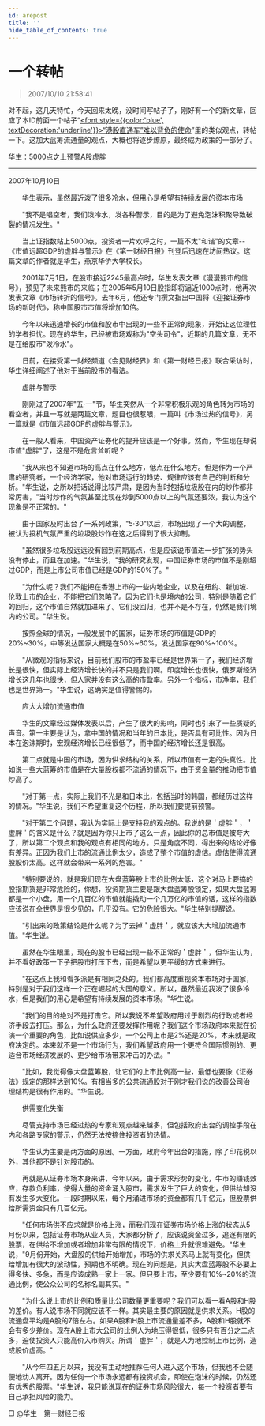 ```yaml
---
id: arepost 
title: ''
hide_table_of_contents: true
---
```


# 一个转帖

> 2007/10/10 21:58:41

<div style={{fontSize: '20px'}}>

对不起，这几天特忙，今天回来太晚，没时间写帖子了，刚好有一个的新文章，回应了本ID前面一个帖子“[<font style={{color:'blue', textDecoration:'underline'}}>“港股直通车”难以背负的使命</font>](hkstockconnect)”里的类似观点，转帖一下。这加大蓝筹流通量的观点，大概也将逐步燎原，最终成为政策的一部分了。

</div>

<div style={{fontSize: '16px', fontWeight: '500', textAlign: 'center'}}> 
华生：5000点之上预警A股虚胖
</div>

***

<div style={{fontSize: '18px', textAlign: 'left'}}> 

2007年10月10日

　　华生表示，虽然最近泼了很多冷水，但用心是希望有持续发展的资本市场

　　"我不是唱空者，我们泼冷水，发各种警示，目的是为了避免泡沫积聚导致破裂的情况发生。"

　　当上证指数站上5000点，投资者一片欢呼之时，一篇不太"和谐"的文章--《市值远超GDP的虚胖与警示》在《第一财经日报》刊登后迅速在坊间热议。这篇文章的作者就是华生，燕京华侨大学校长。

　　2001年7月1日，在股市接近2245最高点时，华生发表文章《漫漫熊市的信号》，预见了未来熊市的来临；在2005年5月10日股指即将逼近1000点时，他再次发表文章《市场转折的信号》。去年6月，他还专门撰文指出中国将《迎接证券市场的新时代》，称中国股市市值将增加10倍。

　　今年以来迅速增长的市值和股市中出现的一些不正常的现象，开始让这位理性的学者担忧。现在的华生，已经被市场戏称为"空头司令"，近期的几篇文章，无不是在给股市"泼冷水"。

　　日前，在接受第一财经频道《会见财经界》和《第一财经日报》联合采访时，华生详细阐述了他对于当前股市的看法。

　　虚胖与警示

　　刚刚过了2007年"五·一"节，华生突然从一个非常积极乐观的角色转为市场的看空者，并且一写就是两篇文章，题目也很惹眼，一篇叫《市场过热的信号》，另一篇就是《市值远超GDP的虚胖与警示》。

　　在一般人看来，中国资产证券化的提升应该是一个好事。然而，华生现在却说市值"虚胖"了，这是不是危言耸听呢？

　　"我从来也不知道市场的高点在什么地方，低点在什么地方。但是作为一个严肃的研究者，一个经济学家，他对市场运行的趋势、规律应该有自己的判断和分析。"华生说，之所以把话说得比较严肃，是因为当时包括垃圾股在内的炒作都非常厉害，"当时炒作的气氛甚至比现在炒到5000点以上的气氛还要浓，我认为这个现象是不正常的。"

　　由于国家及时出台了一系列政策，"5·30"以后，市场出现了一个大的调整，被认为投机气氛严重的垃圾股炒作在这之后得到了很大抑制。

　　"虽然很多垃圾股远远没有回到前期高点，但是应该说市值进一步扩张的势头没有停止，而且在加速。"华生说，"我的研究发现，中国证券市场的市值不是刚超过GDP，而是上市公司市值已经是GDP的150%了。"

　　"为什么呢？我们不能把在香港上市的一些内地企业，以及在纽约、新加坡、伦敦上市的企业，不能把它们忽略了。因为它们也是境内的公司，特别是随着它们的回归，这个市值自然就加进来了。它们没回归，也并不是不存在，仍然是我们境内的公司。"华生说。

　　按照全球的情况，一般发展中的国家，证券市场的市值是GDP的20%~30%，中等发达国家大概是在50%~60%，发达国家在90%~100%。

　　"从微观的指标来说，目前我们股市的市盈率已经是世界第一了，我们经济增长是很快，但实际上经济增长快的并不只是我们啊。印度增长也很快，俄罗斯经济增长这几年也很快，但人家并没有这么高的市盈率。另外一个指标，市净率，我们也是世界第一。"华生说，这确实是值得警惕的。

　　应大大增加流通市值

　　华生的文章经过媒体发表以后，产生了很大的影响，同时也引来了一些质疑的声音。第一主要是认为，拿中国的情况和当年的日本比，是否具有可比性。因为日本在泡沫期时，宏观经济增长已经很低了，而中国的经济增长还是很高。

　　第二点就是中国的市场，因为供求结构的关系，所以市值有一定的失真性。比如说一些大蓝筹的市值是在大量股权都不流通的情况下，由于资金量的推动把市值炒高了。

　　"对于第一点，实际上我们不光是和日本比，包括当时的韩国，都经历过这样的情况。"华生说，我们不希望重复这个历程，所以我们要提前预警。

　　"对于第二个问题，我认为实际上是支持我的观点的。我说的是＇虚胖＇，＇虚胖＇的含义是什么？就是因为你只上市了这么一点，因此你的总市值是被夸大了，所以第二个观点和我的观点有相同的地方。只是角度不同，得出来的结论好像有差异。正因为我们上市的流通比例太少，造成了整个市值的虚估。虚估使得流通股股价太高。这样就会带来一系列的危害。"

　　"特别要说的，就是我们现在大盘蓝筹股上市的比例太低，这个对马上要搞的股指期货是非常危险的，你想，投资期货主要是跟大盘蓝筹股锁定，如果大盘蓝筹都是一个小盘，用一个几百亿的市值就能撬动一个几万亿的市值的话，这样的指数应该说在全世界是很少见的，几乎没有。它的危险很大。"华生特别提醒说。

　　"引出来的政策结论是什么呢？为了去掉＇虚胖＇，就应该大大增加流通市值。"华生说。

　　虽然在华生眼里，现在的股市已经出现一些不正常的＇虚胖＇，但华生认为，并不看好政策一下子把股市打压下去，而是希望以更平缓的方式来进行。

　　"在这点上我和看多派是有相同之处的。我们都高度重视资本市场对于国家，特别是对于我们这样一个正在崛起的大国的意义。所以，虽然最近我泼了很多冷水，但是我们的用心是希望有持续发展的资本市场。"华生说。

　　"我们的目的绝对不是打击它。所以我说不希望政府用过于剧烈的行政或者经济手段去打压。那么，为什么政府还要发挥作用呢？我们这个市场政府本来就在扮演一个重要的角色，比如说供应多少，一个公司上市是2%还是20%，本来就是政府决定的。本来就不是一个市场行为，我们希望政府用一个更符合国际惯例的、更适合市场经济发展的、更少给市场带来冲击的办法。"

　　"比如，我觉得像大盘蓝筹股，让它们的上市比例高一些，最低也要像《证券法》规定的那样达到10%。有相当多的公共流通股对于刚才我们说的改善公司治理结构是很有作用的。"华生说。

　　供需变化失衡

　　尽管支持市场已经过热的专家和观点越来越多，但包括政府出台的调控手段在内和各路专家的警示，仍然无法按捺住投资者的热情。

　　华生认为主要是两方面的原因。一方面，政府今年出台的措施，除了印花税以外，其他都不是针对股市的。

　　再就是从证券市场本身来讲，今年以来，由于需求形势的变化，牛市的赚钱效应，存款负利率，使得大量的资金涌入股市，需求发生了巨大的变化，但供给却没有发生多大变化。一段时期以来，每个月涌进市场的资金都有几千亿元，但股票供给所需资金只有几百亿元。

　　"任何市场供不应求就是价格上涨，而我们现在证券市场价格上涨的状态从5月份以来，包括证券市场从业人员，大家都分析了，应该说资金过多，追逐有限的股票，在供给不增加或者增加非常有限的情况下，价格上升就很难避免。"华生说，"9月份开始，大盘股的供给开始增加，市场的供求关系马上就有变化，但供给增加有很大的波动性，预期也不明确。现在的问题是，其实大盘蓝筹股不必要上得多快、多急，而是应该成熟一家上一家。但只要上市，至少要有10%~20%的流通比例，使公众公司的名称名副其实。"

　　"为什么说上市的比例和质量比公司数量更重要呢？我们可以看一看A股和H股的差价。有人说市场不同就应该不一样。其实最主要的原因就是供求关系。H股的流通盘平均是A股的7倍左右。如果A股和H股上市流通量差不多，A股和H股就不会有多少差价。现在A股上市大公司的比例人为地压得很低，很多只有百分之二点多，迫使投资人只能高价入市购买。所谓＇虚胖＇，就是人为地控制上市比例，造成股价虚高。"

　　"从今年四五月以来，我没有主动地推荐任何人进入这个市场，但我也不会随便地劝人离开。因为任何一个市场永远都有投资机会，即使在泡沫的时候，仍然还有优秀的股票。"华生说，我只能说现在的证券市场风险很大，每一个投资者要有自己承担风险的能力。

</div>

<div style={{fontSize: '18px', textAlign: 'right'}}> 
□ @华生　第一财经日报
</div>